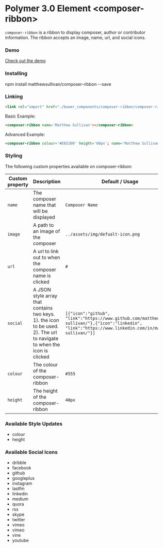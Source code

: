 # Polymer 3.0 Element \<composer-ribbon\>

`composer-ribbon` is a ribbon to display composer, author or contributor information. The ribbon accepts an image, name, url, and social icons.

### Demo
[Check out the demo](https://matthewsullivan.github.io/composer-ribbon/demo/)

### Installing

npm install matthewsullivan/composer-ribbon --save

### Linking
```html
<link rel="import" href="./bower_components/composer-ribbon/composer-ribbon.html">
```

Basic Example:

```html
<composer-ribbon name='Matthew Sullivan'></composer-ribbon>
```

Advanced Example:

```html
<composer-ribbon colour='#E65100' height='60px'; name='Matthew Sullivan' image='https://tinyurl.com/yczquxhc' url="https://www.matthewsullivan.media/" social='[{"icon":"github", "link":"https://www.github.com/matthew-sullivan/"},{"icon":"linkedin", "link":"https://www.linkedin.com/in/matthew-sullivan/"}]'></composer-ribbon>
```

### Styling

The following custom properties available on composer-ribbon:

| Custom property | Description | Default / Usage |
| --- | --- | --- |
| `name` | The composer name that will be displayed | `Composer Name` |
| `image` | A path to an image of the composer | `../assets/img/defualt-icon.png` |
| `url` | A url to link out to when the composer name is clicked | `#` |
| `social` | A JSON style array that contains two keys. 1). the icon to be used. 2). The url to navigate to when the icon is clicked | `[{"icon":"github", "link":"https://www.github.com/matthew-sullivan/"},{"icon":"linkedin", "link":"https://www.linkedin.com/in/matthew-sullivan/"}]` |
| `colour` | The colour of the composer-ribbon | `#555` |
| `height` | The height of the composer-ribbon | `40px` |

### Available Style Updates
- colour
- height

### Available Social Icons
- dribble
- facebook
- github
- googleplus
- instagram
- lastfm
- linkedin
- medium
- quora
- rss
- skype
- twitter
- vimeo
- vimeo
- vine
- youtube
